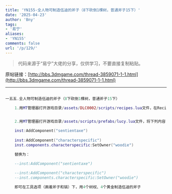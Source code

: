 ```yaml
---
title: 'YN155-全人物可制造伍迪的斧子（8下砍倒1棵树，普通斧子15下）'
date: '2025-04-23'
author: 'Bny'
tags:
- '易宁'
aliases:
- 'YN155'
comments: false
url: '/p/129/'
---
```


> 代码来源于“易宁”大佬的分享，仅供学习，不要直接复制粘贴。

原帖链接：[http://bbs.3dmgame.com/thread-3859071-1-1.html](http://bbs.3dmgame.com/thread-3859071-1-1.html)

---

```lua  

一五五.全人物可制造伍迪的斧子（8下砍倒1棵树，普通斧子15下）

	1.用MT管理器打开游戏目录/assets/DLC0002/scripts/recipes.lua文件，在Recipe("razor", {Ingredient("twigs", 2), Ingredient("flint", 2)}, RECIPETABS.TOOLS,  TECH.SCIENCE_ONE)的下一行插入Recipe("Lucy", {Ingredient("twigs", 4), Ingredient("goldnugget", 4)}, RECIPETABS.TOOLS,  TECH.SCIENCE_ONE)


	2.用MT管理器打开游戏目录/assets/scripts/prefabs/lucy.lua文件，将下列内容：

	inst:AddComponent("sentientaxe")
	
	inst:AddComponent("characterspecific")
	inst.components.characterspecific:SetOwner("woodie")

	替换为：

	--inst:AddComponent("sentientaxe")
	
	--inst:AddComponent("characterspecific")
	--inst.components.characterspecific:SetOwner("woodie")

	即可在工具选项（画着斧子和镐）下，用4个树杈、4个黄金制造伍迪的斧子

```  

